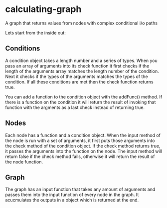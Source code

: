 calculating-graph
=================

A graph that returns values from nodes with complex conditional i/o paths

Lets start from the inside out:

Conditions
----------
A condition object takes a length number and a series of types. When you pass an array of arguments into its check function it first checks if the length of the arguments array matches the length number of the condition. Next it checks if the types of the arguments matches the types of the condition. If all these conditions are met then the check function returns true.

You can add a function to the condition object with the addFunc() method. If there is a function on the condition it will return the result of invoking that function with the argments as a last check instead of returning true.

Nodes
-----
Each node has a function and a condition object. When the input method of the node is run with a set of arguments, it first puts those arguments into the check method of the condition object. If the check method returns true, it passes the arguments into the function on the node. The input method will return false if the check method fails, otherwise it will return the result of the node function.

Graph
-----
The graph has an input function that takes any amount of arguments and passes them into the input function of every node in the graph. It acucmulates the outputs in a object which is returned at the end.
